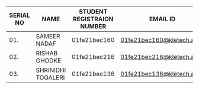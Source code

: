 |SERIAL NO|NAME|STUDENT REGISTRAION NUMBER|EMAIL ID|ROLL NO|PHONE NUMBER|
|---------|----|--------------------------|--------|-------|------------|
|01.|SAMEER NADAF|01fe21bec160|01fe21bec160@kletech.ac.in|1370|8217874287|
|02.|RISHAB GHODKE|01fe21bec216|01fe21bec216@kletech.ac.in|1348|7406323470|
|03.|SHRINIDHI TOGALERI|01fe21bec136|01fe21bec136@kletech.ac.in|1302|6362792872|